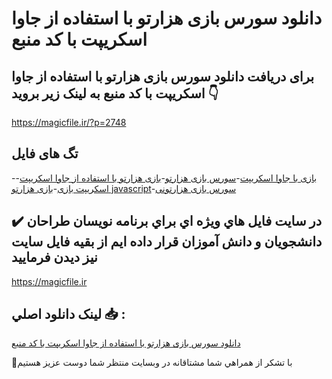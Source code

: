 # دانلود سورس بازی هزارتو با استفاده از جاوا اسکریپت با کد منبع

## برای دریافت دانلود سورس بازی هزارتو با استفاده از جاوا اسکریپت با کد منبع به لینک زیر بروید 👇

https://magicfile.ir/?p=2748

## تگ های فایل

-[بازی با جاوا اسکریپت](https://magicfile.ir/product/%d8%b3%d9%88%d8%b1%d8%b3-%d8%a8%d8%a7%d8%b2%db%8c-%d9%87%d8%b2%d8%a7%d8%b1%d8%aa%d9%88-%d8%a8%d8%a7-%d8%a7%d8%b3%d8%aa%d9%81%d8%a7%d8%af%d9%87-%d8%a7%d8%b2-%d8%ac%d8%a7%d9%88%d8%a7-%d8%a7%d8%b3%da%a9%d8%b1%db%8c%d9%be%d8%aa/)-[سورس بازی هزارتو](https://magicfile.ir/product/%d8%b3%d9%88%d8%b1%d8%b3-%d8%a8%d8%a7%d8%b2%db%8c-%d9%87%d8%b2%d8%a7%d8%b1%d8%aa%d9%88-%d8%a8%d8%a7-%d8%a7%d8%b3%d8%aa%d9%81%d8%a7%d8%af%d9%87-%d8%a7%d8%b2-%d8%ac%d8%a7%d9%88%d8%a7-%d8%a7%d8%b3%da%a9%d8%b1%db%8c%d9%be%d8%aa/)-[بازی هزارتو با استفاده از جاوا اسکریپت](https://magicfile.ir/product/%d8%b3%d9%88%d8%b1%d8%b3-%d8%a8%d8%a7%d8%b2%db%8c-%d9%87%d8%b2%d8%a7%d8%b1%d8%aa%d9%88-%d8%a8%d8%a7-%d8%a7%d8%b3%d8%aa%d9%81%d8%a7%d8%af%d9%87-%d8%a7%d8%b2-%d8%ac%d8%a7%d9%88%d8%a7-%d8%a7%d8%b3%da%a9%d8%b1%db%8c%d9%be%d8%aa/)-[اسکریپت بازی](https://magicfile.ir/product/%d8%b3%d9%88%d8%b1%d8%b3-%d8%a8%d8%a7%d8%b2%db%8c-%d9%87%d8%b2%d8%a7%d8%b1%d8%aa%d9%88-%d8%a8%d8%a7-%d8%a7%d8%b3%d8%aa%d9%81%d8%a7%d8%af%d9%87-%d8%a7%d8%b2-%d8%ac%d8%a7%d9%88%d8%a7-%d8%a7%d8%b3%da%a9%d8%b1%db%8c%d9%be%d8%aa/)-[بازی هزارتو javascript](https://magicfile.ir/product/%d8%b3%d9%88%d8%b1%d8%b3-%d8%a8%d8%a7%d8%b2%db%8c-%d9%87%d8%b2%d8%a7%d8%b1%d8%aa%d9%88-%d8%a8%d8%a7-%d8%a7%d8%b3%d8%aa%d9%81%d8%a7%d8%af%d9%87-%d8%a7%d8%b2-%d8%ac%d8%a7%d9%88%d8%a7-%d8%a7%d8%b3%da%a9%d8%b1%db%8c%d9%be%d8%aa/)-[سورس بازی هزارتونی](https://magicfile.ir/product/%d8%b3%d9%88%d8%b1%d8%b3-%d8%a8%d8%a7%d8%b2%db%8c-%d9%87%d8%b2%d8%a7%d8%b1%d8%aa%d9%88-%d8%a8%d8%a7-%d8%a7%d8%b3%d8%aa%d9%81%d8%a7%d8%af%d9%87-%d8%a7%d8%b2-%d8%ac%d8%a7%d9%88%d8%a7-%d8%a7%d8%b3%da%a9%d8%b1%db%8c%d9%be%d8%aa/)

## ✔️ در سايت فايل هاي ويژه اي براي برنامه نويسان طراحان دانشجويان و دانش آموزان قرار داده ايم از بقيه فايل سايت نيز ديدن فرماييد

https://magicfile.ir


## لينک دانلود اصلي 📥 :

[دانلود سورس بازی هزارتو با استفاده از جاوا اسکریپت با کد منبع](https://magicfile.ir/product/%d8%b3%d9%88%d8%b1%d8%b3-%d8%a8%d8%a7%d8%b2%db%8c-%d9%87%d8%b2%d8%a7%d8%b1%d8%aa%d9%88-%d8%a8%d8%a7-%d8%a7%d8%b3%d8%aa%d9%81%d8%a7%d8%af%d9%87-%d8%a7%d8%b2-%d8%ac%d8%a7%d9%88%d8%a7-%d8%a7%d8%b3%da%a9%d8%b1%db%8c%d9%be%d8%aa/) 


🙏با تشکر از همراهي شما مشتاقانه در وبسایت منتظر شما دوست عزیز هستیم

